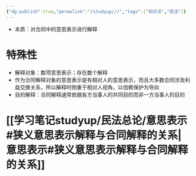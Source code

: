 ```yaml
---
{"dg-publish":true,"permalink":"/studyup///","tags":["知识点","民法"]}
---
```


- 本质：对合同中的意思表示进行解释
# 特殊性
- 解释对象：数项意思表示；存在数个解释
- 作为合同解释对象的意思表示是有相对人的意思表示，而且大多数合同涉及利益交换关系，所以解释时侧重于相对人视角，以信赖保护为导向
- 目的解释：合同解释通常依据各方当事人的共同目的而非一方当事人的目的
# [[学习笔记studyup/民法总论/意思表示#狭义意思表示解释与合同解释的关系\|意思表示#狭义意思表示解释与合同解释的关系]]